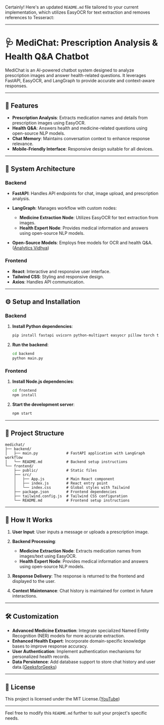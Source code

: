 Certainly! Here's an updated `README.md` file tailored to your current implementation, which utilizes EasyOCR for text extraction and removes references to Tesseract:

---

# 🩺 MediChat: Prescription Analysis & Health Q\&A Chatbot

MediChat is an AI-powered chatbot system designed to analyze prescription images and answer health-related questions. It leverages FastAPI, EasyOCR, and LangGraph to provide accurate and context-aware responses.

---

## 🚀 Features

* **Prescription Analysis**: Extracts medication names and details from prescription images using EasyOCR.
* **Health Q\&A**: Answers health and medicine-related questions using open-source NLP models.
* **Chat Memory**: Maintains conversation context to enhance response relevance.
* **Mobile-Friendly Interface**: Responsive design suitable for all devices.

---

## 🧠 System Architecture

### Backend

* **FastAPI**: Handles API endpoints for chat, image upload, and prescription analysis.
* **LangGraph**: Manages workflow with custom nodes:

  * **Medicine Extraction Node**: Utilizes EasyOCR for text extraction from images.
  * **Health Expert Node**: Provides medical information and answers using open-source NLP models.
* **Open-Source Models**: Employs free models for OCR and health Q\&A.([Analytics Vidhya][1])

### Frontend

* **React**: Interactive and responsive user interface.
* **Tailwind CSS**: Styling and responsive design.
* **Axios**: Handles API communication.

---

## ⚙️ Setup and Installation

### Backend

1. **Install Python dependencies**:

   ```bash
   pip install fastapi uvicorn python-multipart easyocr pillow torch transformers langchain langgraph
   ```



2. **Run the backend**:

   ```bash
   cd backend
   python main.py
   ```



### Frontend

1. **Install Node.js dependencies**:

   ```bash
   cd frontend
   npm install
   ```



2. **Start the development server**:

   ```bash
   npm start
   ```



---

## 📁 Project Structure

```
medichat/
├── backend/
│   ├── main.py             # FastAPI application with LangGraph workflow
│   └── README.md           # Backend setup instructions
└── frontend/
    ├── public/             # Static files
    ├── src/
    │   ├── App.js          # Main React component
    │   ├── index.js        # React entry point
    │   └── index.css       # Global styles with Tailwind
    ├── package.json        # Frontend dependencies
    ├── tailwind.config.js  # Tailwind CSS configuration
    └── README.md           # Frontend setup instructions
```



---

## 🧪 How It Works

1. **User Input**: User inputs a message or uploads a prescription image.
2. **Backend Processing**:

   * **Medicine Extraction Node**: Extracts medication names from images/text using EasyOCR.
   * **Health Expert Node**: Provides medical information and answers using open-source NLP models.
3. **Response Delivery**: The response is returned to the frontend and displayed to the user.
4. **Context Maintenance**: Chat history is maintained for context in future interactions.

---

## 🛠️ Customization

* **Advanced Medicine Extraction**: Integrate specialized Named Entity Recognition (NER) models for more accurate extraction.
* **Enhanced Health Expert**: Incorporate domain-specific knowledge bases to improve response accuracy.
* **User Authentication**: Implement authentication mechanisms for personalized health records.
* **Data Persistence**: Add database support to store chat history and user data.([GeeksforGeeks][2])

---

## 📄 License

This project is licensed under the MIT License.([YouTube][3])

---

Feel free to modify this `README.md` further to suit your project's specific needs.

[1]: https://www.analyticsvidhya.com/blog/2024/04/ocr-libraries-in-python/?utm_source=chatgpt.com "Top 8 OCR Libraries in Python to Extract Text from Image"
[2]: https://www.geeksforgeeks.org/save-uploadfile-in-fastapi/?utm_source=chatgpt.com "Save UploadFile in FastAPI - GeeksforGeeks"
[3]: https://www.youtube.com/watch?v=xh0livz2tSY&utm_source=chatgpt.com "Medical Data Extraction Project using OCR Technology - YouTube"
